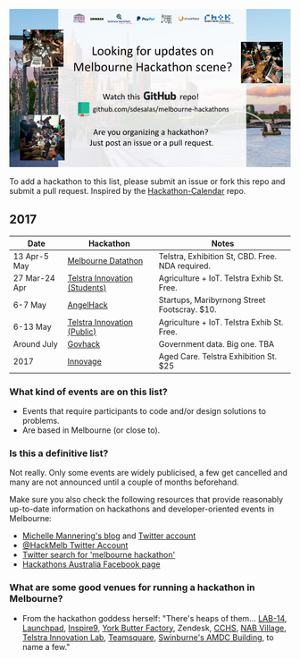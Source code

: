 ![Melbourne Hackathons](melbourne-hackathons.jpg)

To add a hackathon to this list, please submit an issue or fork this repo and submit a pull request. Inspired by the [Hackathon-Calendar](https://github.com/japacible/Hackathon-Calendar) repo.

## 2017

| Date            | Hackathon                                                | Notes            |
| --------------- | -------------------------------------------------------- | --------------------- |
| 13 Apr-5 May| [Melbourne Datathon](http://www.datasciencemelbourne.com/datathon/) | Telstra, Exhibition St, CBD. Free. NDA required. |
| 27 Mar-24 Apr | [Telstra Innovation (Students)](http://cto.telstra.com/TIC2017/) | Agriculture + IoT. Telstra Exhib St. Free. |
| 6-7 May | [AngelHack](http://angelhack.com/angelhack-global-hackathon-series-melbourne) | Startups,  Maribyrnong Street Footscray. $10. | 
| 6-13 May | [Telstra Innovation (Public)](http://cto.telstra.com/TIC2017/) | Agriculture + IoT. Telstra Exhib St. Free. |
| Around July | [Govhack](https://www.govhack.org/) | Government data. Big one. TBA |
| 2017 | [Innovage](http://innovage.org.au/) | Aged Care. Telstra Exhibition St. $25 |

### What kind of events are on this list?

- Events that require participants to code and/or design solutions to problems.
- Are based in Melbourne (or close to).

### Is this a definitive list?

Not really.  Only some events are widely publicised, a few get cancelled and many are not announced until a couple of months beforehand. 

Make sure you also check the following resources that provide reasonably up-to-date information on hackathons and developer-oriented events in Melbourne:

- [Michelle Mannering's blog](https://hackathonqueen.com/hackathons/) and [Twitter account](https://twitter.com/MishManners/)
- [@HackMelb Twitter Account](https://twitter.com/HackMelb)
- [Twitter search for 'melbourne hackathon'](https://twitter.com/search?q=melbourne%20hackathon&src=typd)
- [Hackathons Australia Facebook page](https://www.facebook.com/groups/hackathonsaustralia/)

### What are some good venues for running a hackathon in Melbourne?

- From the hackathon goddess herself: "There's heaps of them... [LAB-14](http://www.carltonconnect.com.au/about/lab-14/), [Launchpad](http://www.launchpadcentre.com/), [Inspire9](http://inspire9.com/), [York Butter Factory](http://yorkbutterfactory.com/), Zendesk, [CCHS](http://www.hackmelbourne.org/), [NAB Village](http://www.nabvillage.com.au/), [Telstra Innovation Lab](http://exchange.telstra.com.au/2016/04/22/local-innovators-re-think-reality-at-it-hackathon/), [Teamsquare](https://teamsquare.co/), [Swinburne's AMDC Building](http://www.swinburne.edu.au/research/strengths-achievements/contact-us/), to name a few."

